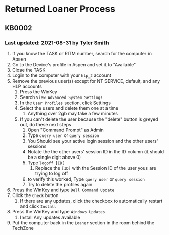 # Returned Loaner Process

## KB0002

### Last updated: 2021-08-31 by Tyler Smith

1. If you know the TASK or RITM number, search for the computer in Apsen
2. Go to the Device's profile in Aspen and set it to "Available"
3. Close the TASK
4. Login to the computer with your ``hlp_2`` account
5. Remove the previous user(s) except for NT SERVICE, default, and any HLP accounts
    1. Press the WinKey
    2. Search ``View Advanced System Settings``
    3. In the ``User Profiles`` section, click Settings
    4. Select the users and delete them one at a time
        1. Anything over 2gb may take a few minutes
    5. If you can't delete the user because the "delete" button is greyed out, do these next steps
        1. Open "Command Prompt" as Admin
        2. Type ``query user`` or ``query session``
        3. You Should see your active login session and the other users' sessions
        4. Notate the the other users' session ID in the ID column (it should be a single digit above 0)
        5. Type ``logoff [ID]``
            1. Replace the ``[ID]`` with the Session ID of the user yous are trying to log off
        6. to verify this worked, Type ``query user`` or ``query session``
        7. Try to delete the profiles again
6. Press the WinKey and type ``Dell Command Update``
7. Click the ``Check`` button
    1. If there are any updates, click the checkbox to automatically restart and click ``Install``
8. Press the WinKey and type ``Windows Updates``
    1. Install Any updates available
9. Put the computer back in the ``Loaner`` section in the room behind the TechZone
